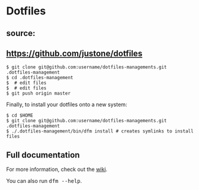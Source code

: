 # Dotfiles

## source:
## https://github.com/justone/dotfiles

    $ git clone git@github.com:username/dotfiles-managements.git .dotfiles-management
    $ cd .dotfiles-management
    $  # edit files
    $  # edit files
    $ git push origin master

Finally, to install your dotfiles onto a new system:

    $ cd $HOME
    $ git clone git@github.com:username/dotfiles-managements.git .dotfiles-management
    $ ./.dotfiles-management/bin/dfm install # creates symlinks to install files

## Full documentation

For more information, check out the [wiki](http://github.com/justone/dotfiles/wiki).

You can also run <tt>dfm --help</tt>.

